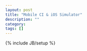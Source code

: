 ```yaml
---
layout: post
title: "Mobile CI & iOS Simulator"
description: ""
category: 
tags: []
---
```

{% include JB/setup %}
